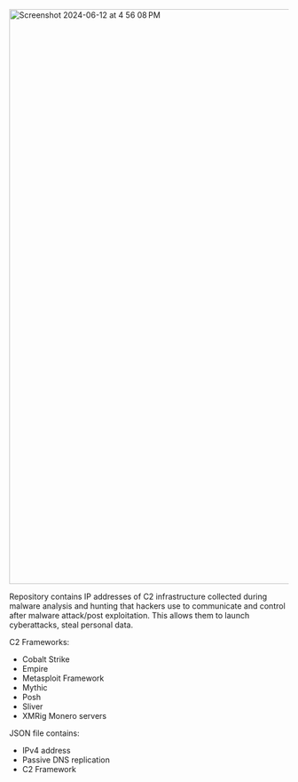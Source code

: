 <img width="1035" alt="Screenshot 2024-06-12 at 4 56 08 PM" src="https://github.com/Kubashok/malicious-c2-infrastructure/assets/5883738/c776207e-5860-4bf2-abb8-a9d2bb72a083">

Repository contains IP addresses of C2 infrastructure collected during malware analysis and hunting that hackers use to communicate and control after malware attack/post exploitation.
This allows them to launch cyberattacks, steal personal data.


C2 Frameworks:
- Cobalt Strike
- Empire
- Metasploit Framework
- Mythic
- Posh
- Sliver
- XMRig Monero servers


JSON file contains:
- IPv4 address
- Passive DNS replication
- C2 Framework
